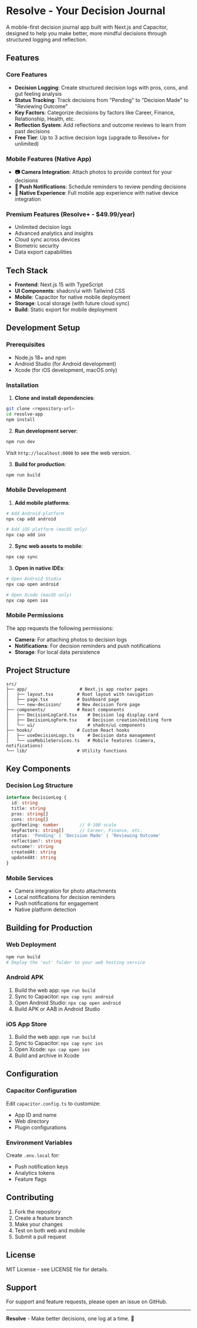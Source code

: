 # Resolve - Your Decision Journal

A mobile-first decision journal app built with Next.js and Capacitor, designed to help you make better, more mindful decisions through structured logging and reflection.

## Features

### Core Features
- **Decision Logging**: Create structured decision logs with pros, cons, and gut feeling analysis
- **Status Tracking**: Track decisions from "Pending" to "Decision Made" to "Reviewing Outcome"
- **Key Factors**: Categorize decisions by factors like Career, Finance, Relationship, Health, etc.
- **Reflection System**: Add reflections and outcome reviews to learn from past decisions
- **Free Tier**: Up to 3 active decision logs (upgrade to Resolve+ for unlimited)

### Mobile Features (Native App)
- **📷 Camera Integration**: Attach photos to provide context for your decisions
- **🔔 Push Notifications**: Schedule reminders to review pending decisions
- **📱 Native Experience**: Full mobile app experience with native device integration

### Premium Features (Resolve+ - $49.99/year)
- Unlimited decision logs
- Advanced analytics and insights
- Cloud sync across devices
- Biometric security
- Data export capabilities

## Tech Stack

- **Frontend**: Next.js 15 with TypeScript
- **UI Components**: shadcn/ui with Tailwind CSS
- **Mobile**: Capacitor for native mobile deployment
- **Storage**: Local storage (with future cloud sync)
- **Build**: Static export for mobile deployment

## Development Setup

### Prerequisites
- Node.js 18+ and npm
- Android Studio (for Android development)
- Xcode (for iOS development, macOS only)

### Installation

1. **Clone and install dependencies**:
```bash
git clone <repository-url>
cd resolve-app
npm install
```

2. **Run development server**:
```bash
npm run dev
```
Visit `http://localhost:8000` to see the web version.

3. **Build for production**:
```bash
npm run build
```

### Mobile Development

1. **Add mobile platforms**:
```bash
# Add Android platform
npx cap add android

# Add iOS platform (macOS only)
npx cap add ios
```

2. **Sync web assets to mobile**:
```bash
npx cap sync
```

3. **Open in native IDEs**:
```bash
# Open Android Studio
npx cap open android

# Open Xcode (macOS only)
npx cap open ios
```

### Mobile Permissions

The app requests the following permissions:
- **Camera**: For attaching photos to decision logs
- **Notifications**: For decision reminders and push notifications
- **Storage**: For local data persistence

## Project Structure

```
src/
├── app/                    # Next.js app router pages
│   ├── layout.tsx         # Root layout with navigation
│   ├── page.tsx           # Dashboard page
│   └── new-decision/      # New decision form page
├── components/            # React components
│   ├── DecisionLogCard.tsx    # Decision log display card
│   ├── DecisionLogForm.tsx    # Decision creation/editing form
│   └── ui/                    # shadcn/ui components
├── hooks/                 # Custom React hooks
│   ├── useDecisionLogs.ts     # Decision data management
│   └── useMobileServices.ts   # Mobile features (camera, notifications)
└── lib/                   # Utility functions
```

## Key Components

### Decision Log Structure
```typescript
interface DecisionLog {
  id: string
  title: string
  pros: string[]
  cons: string[]
  gutFeeling: number        // 0-100 scale
  keyFactors: string[]      // Career, Finance, etc.
  status: 'Pending' | 'Decision Made' | 'Reviewing Outcome'
  reflection?: string
  outcome?: string
  createdAt: string
  updatedAt: string
}
```

### Mobile Services
- Camera integration for photo attachments
- Local notifications for decision reminders
- Push notifications for engagement
- Native platform detection

## Building for Production

### Web Deployment
```bash
npm run build
# Deploy the 'out' folder to your web hosting service
```

### Android APK
1. Build the web app: `npm run build`
2. Sync to Capacitor: `npx cap sync android`
3. Open Android Studio: `npx cap open android`
4. Build APK or AAB in Android Studio

### iOS App Store
1. Build the web app: `npm run build`
2. Sync to Capacitor: `npx cap sync ios`
3. Open Xcode: `npx cap open ios`
4. Build and archive in Xcode

## Configuration

### Capacitor Configuration
Edit `capacitor.config.ts` to customize:
- App ID and name
- Web directory
- Plugin configurations

### Environment Variables
Create `.env.local` for:
- Push notification keys
- Analytics tokens
- Feature flags

## Contributing

1. Fork the repository
2. Create a feature branch
3. Make your changes
4. Test on both web and mobile
5. Submit a pull request

## License

MIT License - see LICENSE file for details.

## Support

For support and feature requests, please open an issue on GitHub.

---

**Resolve** - Make better decisions, one log at a time. 🎯
